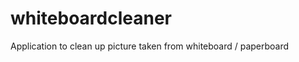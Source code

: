 whiteboardcleaner
=================

Application to clean up picture taken from whiteboard / paperboard
